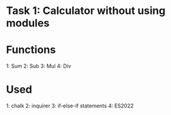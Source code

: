 # Task 1: Calculator without using modules
# Functions
1: Sum
2: Sub
3: Mul
4: Div
# Used
1: chalk
2: inquirer
3: if-else-if statements
4: ES2022
